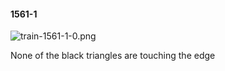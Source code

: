 #### 1561-1
![train-1561-1-0.png](https://github.com/lil-lab/nlvr/raw/master/nlvr/train/images/29/train-1561-1-0.png "train-1561-1-0.png")

None of the black triangles are touching the edge